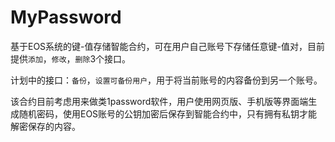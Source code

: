 # MyPassword
基于EOS系统的键-值存储智能合约，可在用户自己账号下存储任意键-值对，目前提供`添加`，`修改`，`删除`3个接口。

计划中的接口：`备份`，`设置可备份用户`，用于将当前账号的内容备份到另一个账号。

该合约目前考虑用来做类1password软件，用户使用网页版、手机版等界面端生成随机密码，使用EOS账号的公钥加密后保存到智能合约中，只有拥有私钥才能解密保存的内容。
